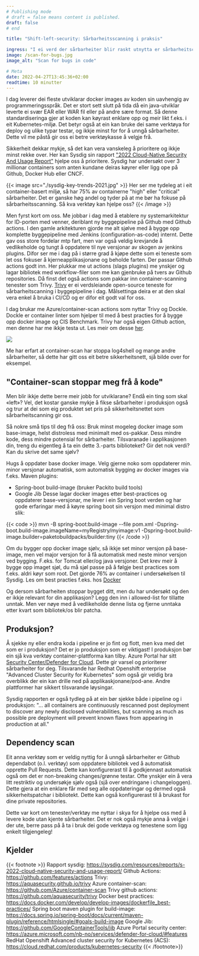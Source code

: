 ```yaml
---
# Publishing mode
# draft = false means content is published.
draft: false
# end

title: "Shift-left-security: Sårbarheitsscanning i praksis"

ingress: "I ei verd der sårbarheiter blir raskt utnytta er sårbarheitscanning av Docker containere eit nyttig verktøy for å unngå at applikasjonane våre har kjente sårbarheiter. Her ser me på nokre mogeleg verktøy blant mange for å gjere dette."
image: /scan-for-bugs.jpg
image_alt: "Scan for bugs in code"

# Meta
date: 2022-04-27T13:45:36+02:00
readtime: 10 minutter
---
```


I dag leverer dei fleste utviklarar docker images av koden sin uavhengig av programmeringsspråk. Det er stort sett slutt på tida då ein java-utviklar leverte ei svær EAR eller WAR fil eller på andre sære format.  Så denne standardiseringa gjer at koden kan køyrast enklare opp og meir likt f.eks. i eit Kubernetes-miljø. Det betyr også at ein kan bruke dei same verktøya for deploy og ulike typar testar, og ikkje minst for for å unngå sårbarheiter. Dette vil me påstå gir oss ei betre verktøykasse å velgje frå.

Sikkerheit dekkar mykje, så det kan vera vanskeleg å prioritere og ikkje minst rekke over. Her kan Sysdig sin rapport ["2022 Cloud-Native Security And Usage Report"](https://sysdig.com/resources/reports/s-2022-cloud-native-security-and-usage-report/) hjelpe oss å prioritere.  Sysdig har undersøkt over 3 millionar containers som anten kundane deiras køyrer eller ligg ope på Github, Docker Hub eller CNCF.

{{< image src="./sysdig-key-trends-2021.jpg" >}}
Her ser me tydeleg at i eit container-basert miljø, så har 75% av containerne "high" eller "critical" sårbarheiter. Det er ganske høg andel og tyder på at me bør ha fokuse på sårbarheitsscanning. Så kva verktøy kan hjelpe oss?
{{< /image >}}

Men fyrst kort om oss. Me jobbar i dag med å etablere ny systemarkitektur for ID-porten med venner, deriblant ny byggepipeline på Github med Github actions. I den gamle arkitekturen gjorde me alt sjølve med å bygge opp komplette byggepipeline med Jenkins (configuration-as-code) internt. Dette gav oss store fordelar mtp fart, men var også veldig krevjande å vedlikeholde og tungt å oppdatere til nye versjonar av skogen av jenkins plugins. Difor ser me i dag på i større grad å kjøpe dette som ei teneste som let oss fokuser å kjerneapplikasjonane og beholde farten. Der passar Github actions godt inn. Her plukkar me ut actions (slags plugins) me ynskjer og lagar bibliotek med workflow-filer som me kan gjenbruke på tvers av Github repositories. Då finst det også actions som pakkar inn container-scanning tenester som Trivy. [Trivy](https://aquasecurity.github.io/trivy) er ei verdsleiande open-source teneste for sårbarheitscanning i byggepipeline i dag. Målsettinga deira er at den skal vera enkel å bruka i CI/CD og er difor eit godt val for oss.

I dag brukar me Azure/container-scan actions som nyttar Trivy og Dockle. Dockle er container linter som hjelper til med å best practies for å bygge opp docker image og CIS Benchmark. Trivy har også eigen Github action, men denne har me ikkje testa ut. Les meir om desse [her](https://aquasecurity.github.io/trivy/v0.19.1/advanced/integrations/github-actions/).

![](./container-scan-log4jshell.jpg)

Me har erfart at container-scan har stoppa log4shell og mange andre sårbarheiter, så dette har gitt oss eit betre sikkerheitsnett, sjå bilde over for eksempel.

## "Container-scan stoppar meg frå å kode"
Men blir ikkje dette berre meir jobb for utviklarane? Endå ein ting som skal «left»? Vel, det kostar ganske mykje å fikse sårbarheiter i produksjon også og trur at dei som eig produktet set pris på sikkerheitsnettet som sårbarheitscanning gir oss.

Så nokre små tips til deg frå oss:
Bruk minst mogeleg docker image som base-image, helst distroless med minimalt med os-pakkar. Dess mindre kode, dess mindre potensial for sårbarheiter.
Tilsvaranade i applikasjonen din, treng du eigentleg å ta ein dette 3.-parts biblioteket? Gir det nok verdi? Kan du skrive det same sjølv?

Hugs å oppdater base docker image.
Velg gjerne noko som oppdaterer min. minor versjonar automatisk, som automatisk bygging av docker images via f.eks. Maven plugins:
* Spring-boot build-image (bruker Packito build tools)
* Google Jib
Desse lagar docker images etter best-practices og oppdaterer base-versjonar, me lever i ein Spring boot verden og har gode erfaringar med å køyre spring boot sin versjon med minimal distro slik:

{{< code >}}
mvn -B spring-boot:build-image --file pom.xml -Dspring-boot.build-image.imageName=myRegistry/myimage:v1 -Dspring-boot.build-image.builder=paketobuildpacks/builder:tiny
{{< /code >}}

Om du bygger opp docker image sjølv, så ikkje set minor versjon på base-image, men vel major versjon for å få automatisk med neste minor versjon ved bygging. F.eks. for Tomcat eller/og java versjoner. Det krev meir å bygge opp imaget sjøl, du må sjøl passe på å følgje best practices som f.eks. aldri køyr som root. Det gjorde 76% av container i undersøkelsen til Sysdig. Les om best practies f.eks. hos [Docker](https://docs.docker.com/develop/develop-images/dockerfile_best-practices/)

Og dersom sårbarheiten stoppar bygget ditt, men du har undersøkt og den er ikkje relevant for din applikasjon? Legg den inn i allowed-list for tillatte unntak. Men ver nøye med å vedlikeholde denne lista og fjerne unntaka etter kvart som bibliotek/os blir patcha.

## Produksjon?
Å sjekke ny eller endra koda i pipeline er jo fint og flott, men kva med det som er i produksjon? Det er jo produksjon som er viktigast! I produksjon bør ein sjå kva verktøy container-plattforma kan tilby. Azure Portal har sitt [Security Center/Defender for Cloud](https://azure.microsoft.com/nb-no/services/defender-for-cloud/#features). Dette gir varsel og prioriterer sårbarheiter for deg. Tilsvarande har Redhat Openshift enterprise "Advanced Cluster Security for Kubernetes" som også gir veldig bra overblikk der ein kan drille ned på applikaskjonane/pod-ane. Andre plattformer har sikkert tilsvarande løysingar.

Sysdig rapporten er også tydleg på at ein bør sjekke både i pipeline og i produksjon:
"… all containers are continuously rescanned post deployment to discover any newly disclosed vulnerabilities, but scanning as much as possible pre deployment will prevent known flaws from appearing in production at all."

## Dependency scan
Eit anna verktøy som er veldig nyttig for å unngå sårbarheiter er Github dependabot (o.l. verktøy) som oppdatere bibliotek ved å automatisk opprette Pull Requests. Dette kan konfigurerast til å godkjennast automatisk også om det er non-breaking changes/grønne testar. Ofte ynskjer ein å vera litt restriktiv og undersøkje sjølv også (sjå over endringane i changeloggen). Dette gjera at ein enklare får med seg alle oppdateringar og dermed også sikkerheitspatchar i bibliotekt. Dette kan også konfigurerast til å brukast for dine private repositories.


Dette var kort om tenester/verktøy me nyttar i skya for å hjelpe oss med å levere kode utan kjente sårbarheiter. Det er nok også mykje anna å velgje i der ute, berre pass på å ta i bruk dei gode verktøya og tenestene som ligg enkelt tilgjengeleg!

## Kjelder
{{< footnote >}}
Rapport sysdig: https://sysdig.com/resources/reports/s-2022-cloud-native-security-and-usage-report/
Github Actions: https://github.com/features/actions
Trivy: https://aquasecurity.github.io/trivy
Azure container-scan: https://github.com/Azure/container-scan
Trivy github actions: https://github.com/aquasecurity/trivy
Docker best practices: https://docs.docker.com/develop/develop-images/dockerfile_best-practices/
Spring boot maven plugin for build-image: https://docs.spring.io/spring-boot/docs/current/maven-plugin/reference/htmlsingle/#goals-build-image
Google Jib: https://github.com/GoogleContainerTools/jib
Azure Portal security center: https://azure.microsoft.com/nb-no/services/defender-for-cloud/#features
RedHat Openshift Advanced cluster security for Kubernetes (ACS): https://cloud.redhat.com/products/kubernetes-security
{{< /footnote>}}
